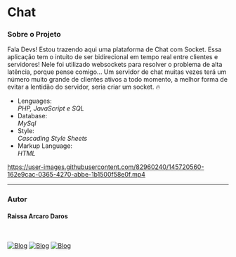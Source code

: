 # Chat
<h3>Sobre o Projeto</h3>
<p>Fala Devs! Estou trazendo aqui uma plataforma de Chat com Socket. Essa aplicação tem o intuito de ser bidirecional em tempo real entre clientes e servidores! Nele foi utilizado websockets para resolver o problema de alta latência, porque pense comigo... Um servidor de chat muitas vezes terá um número muito grande de clientes ativos a todo momento, a melhor forma de evitar a lentidão do servidor, seria criar um socket. 🔥</p>

<ul>
  <li>Lenguages:</li>
  <i>PHP, JavaScript e SQL</i>
  
  <li>Database:</li>
  <i>MySql</i>
    
  <li>Style:</li>
  <i>Cascading Style Sheets</i>
  
  <li>Markup Language:</li>
  <i>HTML</i>
  
</ul>

https://user-images.githubusercontent.com/82960240/145720560-162e9cac-0365-4270-abbe-1b1500f58e0f.mp4

<hr />
<h3>Autor</h3>
<h4>Raissa Arcaro Daros</h4>
<div style="display: inline_block;"><br>
   
[![Blog](https://img.shields.io/badge/Instagram-E4405F?style=for-the-badge&logo=instagram&logoColor=white)](https://www.instagram.com/raissa_dev/)
[![Blog](https://img.shields.io/badge/LinkedIn-0077B5?style=for-the-badge&logo=linkedin&logoColor=white)](https://www.linkedin.com/in/raissa-dev/)
[![Blog](https://img.shields.io/badge/GitHub-100000?style=for-the-badge&logo=github&logoColor=white)](https://github.com/Raissadev/)  
     
</div>
